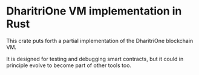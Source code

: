# DharitriOne VM implementation in Rust

This crate puts forth a partial implementation of the DharitriOne blockchain VM.

It is designed for testing and debugging smart contracts, but it could in principle evolve to become part of other tools too.
